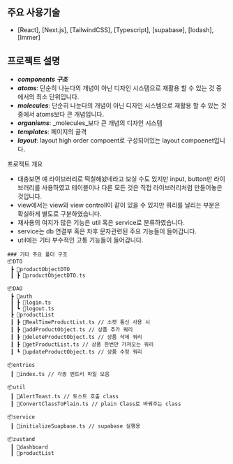 ## 주요 사용기술 
- [React], [Next.js], [TailwindCSS], [Typescript], [supabase], [lodash], [Immer]

## 프로젝트 설명
- **_components 구조_**
- **_atoms_**: 단순히 나눈다의 개념이 아닌 디자인 시스템으로 재활용 할 수 있는 것 중에서의 최소 단위입니다.
- **_molecules_**: 단순히 나눈다의 개념이 아닌 디자인 시스템으로 재활용 할 수 있는 것 중에서 atoms보다 큰 개념입니다.
- **_organisms_**: _molecules_보다 큰 개념의 디자인 시스템
- **_templates_**: 페이지의 골격
- **_layout_**: layout high order compoent로 구성되어있는 layout compoenet입니다.

프로젝트 개요
- 대충보면 얘 라이브러리로 떡칠해놨네라고 보실 수도 있지만 input, button만 라이브러리를 사용하였고
  테이블이나 다른 모든 것은 직접 라이브러리처럼 만들어놓은 것입니다.
- view에서는 view와 view controll이 같이 있을 수 있지만 쿼리를 날리는 부분은 확실하게 별도로 구분하였습니다.
- 재사용의 여지가 많은 기능은 util 혹은 service로 분류하였습니다.
- service는 db 연결부 혹은 차후 문자관련된 주요 기능들이 들어갑니다.
- util에는 기타 부수적인 고통 기능들이 들어갑니다. 

```
### 기타 주요 폴더 구조
📦DTO
 ┣ 📂productObjectDTO
 ┃ ┣ 📜productObjectDTO.ts

📦DAO
 ┣ 📂auth
 ┃ ┣ 📜login.ts
 ┃ ┗ 📜logout.ts
 ┣ 📂productList 
 ┃ ┣ 📜RealTimeProductList.ts // 소켓 통신 사용 시
 ┃ ┣ 📜addProductObject.ts // 상품 추가 쿼리
 ┃ ┣ 📜deleteProductObject.ts // 상품 삭제 쿼리
 ┃ ┣ 📜getProductList.ts // 상품 한번만 가져오는 쿼리
 ┃ ┗ 📜updateProductObject.ts // 상품 수정 쿼리

📦entries
 ┃ 📜index.ts // 각종 엔트리 파일 모음
 
📦util
 ┃ 📜AlertToast.ts // 토스트 호출 class
 ┃ 📜ConvertClassToPlain.ts // plain Class로 바꿔주는 class
 
📦service
 ┃ 📜initializeSuapbase.ts // supabase 실행용
 
📦zustand
 ┃ 📜dashboard
 ┃ 📜productList
```
